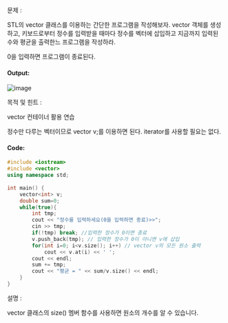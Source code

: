 문제 :

STL의 vector 클래스를 이용하는 간단한 프로그램을 작성해보자. vector 객체를 생성하고, 키보드로부터 정수를 입력받을 때마다 정수를 벡터에 삽입하고 지금까지 입력된 수와 평균을 출력한느 프로그램을 작성하라.

0을 입력하면 프로그램이 종료된다.

#### Output:
![image](https://img1.daumcdn.net/thumb/R1280x0/?scode=mtistory2&fname=https%3A%2F%2Fk.kakaocdn.net%2Fdn%2Fc4yLSx%2FbtqCD9FW8Nx%2FbtImncbGpkNkhKPoRIoKs1%2Fimg.png)

목적 및 힌트 :

vector 컨테이너 활용 연습

정수만 다루는 벡터이므로 vector<int> v;를 이용하면 된다. iterator를 사용할 필요는 없다.

#### Code:
```cpp
#include <iostream>
#include <vector>
using namespace std;
 
int main() {
    vector<int> v;
    double sum=0;
    while(true){
        int tmp;
        cout << "정수를 입력하세요(0을 입력하면 종료)>>";
        cin >> tmp;
        if(!tmp) break; //입력한 정수가 0이면 종료 
        v.push_back(tmp); // 입력한 정수가 0이 아니면 v에 삽입 
        for(int i=0; i<v.size(); i++) // vector v의 모든 원소 출력 
            cout << v.at(i) << ' ';
        cout << endl;
        sum += tmp;
        cout << "평균 = " << sum/v.size() << endl;
    }
}
```

설명 :

vector 클래스의 size() 멤버 함수를 사용하면 원소의 개수를 알 수 있습니다.
